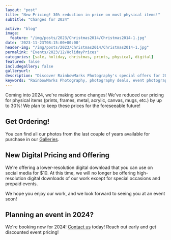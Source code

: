 ```yaml
---
layout: "post"
title: "New Pricing! 30% reduction in price on most physical items!"
subtitle: "Changes for 2024"

active: "blog"
image:
  feature: "/img/posts/2023/Christmas2014/Christmas2014-1.jpg"
date: '2023-11-23T08:15:00+00:00'
header-img: "/img/posts/2023/Christmas2014/Christmas2014-1.jpg"
permalink: "Events/2023/12/HolidayPrices"
categories: [sale, holiday, christmas, prints, physical, digital]
featured: false
includegallery: false
galleryurl: 
description: "Discover RainbowMarks Photography's special offers for 2024! Enjoy 30% off on a variety of physical items including prints, frames, and more. Explore our new digital download options for social media, perfect for capturing your special moments. Book your 2024 event now and benefit from early booking discounts. Quality photography meets affordability!"
keywords: "RainbowMarks Photography, photography deals, event photography sale, photography discount codes, professional photo prints, digital photo downloads, exclusive photography offers, 2023 event highlights, photography specials, holiday"
---
```

Coming into 2024, we're making some changes! We've reduced our pricing for physical items (prints, frames, metal, acrylic, canvas, mugs, etc.) by up to 30%! We plan to keep these prices for the foreseeable future!

## Get Ordering!
You can find all our photos from the last couple of years available for purchase in our [Galleries](https://photos.rainbowmarks.com/).

## New Digital Pricing and Offering 
We're offering a lower-resolution digital download that you can use on social media for $10. At this time, we will no longer be offering high-resolution digital downloads of our work except for special occasions and prepaid events. 

We hope you enjoy our work, and we look forward to seeing you at an event soon!

## Planning an event in 2024?
We're booking now for 2024! [Contact us](https://www.chrishammond.com/Contact) today! Reach out early and get discounted event pricing!
